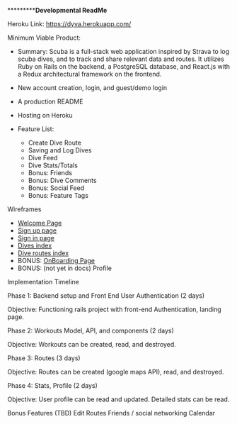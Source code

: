 ***********************************Developmental ReadMe**************************

Heroku Link: https://dyva.herokuapp.com/



Minimum Viable Product:
  - Summary:
    Scuba is a full-stack web application inspired by Strava to log scuba dives, and to track and share relevant data and routes. It utilizes Ruby on Rails on the backend, a PostgreSQL database, and React.js with a Redux architectural framework on the frontend.

  - New account creation, login, and guest/demo login
  - A production README
  - Hosting on Heroku
  - Feature List:
    - Create Dive Route
    - Saving and Log Dives
    - Dive Feed
    - Dive Stats/Totals
    - Bonus: Friends
    - Bonus: Dive Comments
    - Bonus: Social Feed
    - Bonus: Feature Tags




Wireframes
  - [Welcome Page](./wireframes/welcome_page.png)
  - [Sign up page](./wireframes/sign_up_form.png)
  - [Sign in page](./wireframes/sign_in_form.png)
  - [Dives index](./wireframes/dives_index_page.png)
  - [Dive routes index](./wireframes/dive_routes_index_page.png)
  - BONUS: [OnBoarding Page](./wireframes/onboarding_page.png)
  - BONUS: (not yet in docs) Profile




Implementation Timeline

Phase 1: Backend setup and Front End User Authentication (2 days)

Objective: Functioning rails project with front-end Authentication, landing page.

Phase 2: Workouts Model, API, and components (2 days)

Objective: Workouts can be created, read, and destroyed.

Phase 3: Routes (3 days)

Objective: Routes can be created (google maps API), read, and destroyed.

Phase 4: Stats, Profile (2 days)

Objective: User profile can be read and updated. Detailed stats can be read.

Bonus Features (TBD)
 Edit Routes
 Friends / social networking
 Calendar
